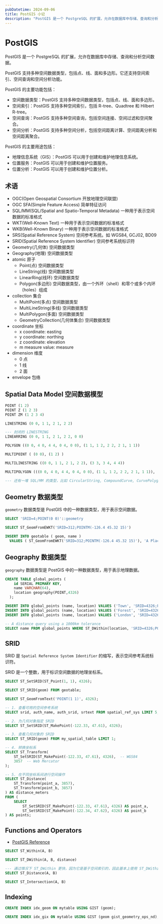 ```yaml
---
pubDatetime: 2024-09-06
title: PostGIS 小记
description: "PostGIS 是一个 PostgreSQL 的扩展，允许在数据库中存储、查询和分析空间数据。"
---
```


# PostGIS

PostGIS 是一个 PostgreSQL 的扩展，允许在数据库中存储、查询和分析空间数据。

PostGIS 支持多种空间数据类型，包括点、线、面和多边形。它还支持空间索引、空间查询和空间分析功能。

PostGIS 的主要功能包括：

- 空间数据类型：PostGIS 支持多种空间数据类型，包括点、线、面和多边形。
- 空间索引：PostGIS 支持多种空间索引，包括 R-tree、Quadtree 和 Hilbert R-tree。
- 空间查询：PostGIS 支持多种空间查询，包括空间连接、空间过滤和空间聚合。
- 空间分析：PostGIS 支持多种空间分析，包括空间距离计算、空间距离分析和空间距离聚合。

PostGIS 的主要用途包括：

- 地理信息系统（GIS）：PostGIS 可以用于创建和维护地理信息系统。
- 位置服务：PostGIS 可以用于创建和维护位置服务。
- 位置分析：PostGIS 可以用于创建和维护位置分析。

## 术语

- OGC(Open Geospatial Consortium 开放地理空间联盟)
- OGC SFA(Simple Feature Access) 简单特征访问
- SQL/MM(SQL/Spatial and Spatio-Temporal Metadata) 一种用于表示空间数据的标准格式
- WKT(Well-Known Text) 一种用于表示空间数据的标准格式
- WKB(Well-Known Binary) 一种用于表示空间数据的标准格式
- SRS(Spatial Reference System) 空间参考系统。如 WGS84, GCJ02, BD09
- SRID(Spatial Reference System Identifier) 空间参考系统标识符
- Geometry(几何体) 空间数据类型
- Geography(地理) 空间数据类型
- atomic 原子
  - Point(点) 空间数据类型
  - LineString(线) 空间数据类型
  - LinearRing(线环) 空间数据类型
  - Polygon(多边形) 空间数据类型，由一个外环（shell）和零个或多个内环（holes）组成
- collection 集合
  - MultiPoint(多点) 空间数据类型
  - MultiLineString(多线) 空间数据类型
  - MultiPolygon(多面) 空间数据类型
  - GeometryCollection(几何体集合) 空间数据类型
- coordinate 坐标
  - x coordinate: easting
  - y coordinate: northing
  - z coordinate: elevation
  - m measure value: measure
- dimension 维度
  - 0 点
  - 1 线
  - 2 面
- envelope 包络

## Spatial Data Model 空间数据模型

```sql
POINT (1 2)
POINT Z (1 2 3)
POINT ZM (1 2 3 4)

LINESTRING (0 0, 1 1, 2 1, 2 2)

--- 封闭的 LINESTRING
LINEARRING (0 0, 1 1, 2 1, 2 2, 0 0)

POLYGON ((0 0, 4 0, 4 4, 0 4, 0 0), (1 1, 1 2, 2 2, 2 1, 1 1))

MULTIPOINT ( (0 0), (1 2) )

MULTILINESTRING ((0 0, 1 1, 2 1, 2 2), (3 3, 3 4, 4 4))

MULTIPOLYGON (((0 0, 4 0, 4 4, 0 4, 0 0), (1 1, 1 2, 2 2, 2 1, 1 1)), ((5 5, 5 6, 6 6, 6 5, 5 5)))

--- 还有一堆 SQL/MM 的类型，比如 CircularString, CompoundCurve, CurvePolygon, MultiCurve, MultiSurface
```

## Geometry 数据类型

`geometry` 数据类型是 PostGIS 中的一种数据类型，用于表示空间数据。

```sql
SELECT 'SRID=4;POINT(0 0)'::geometry

SELECT ST_GeomFromEWKT('SRID=312;POINTM(-126.4 45.32 15)')

INSERT INTO geotable ( geom, name )
  VALUES ( ST_GeomFromEWKT('SRID=312;POINTM(-126.4 45.32 15)'), 'A Place' )
```

## Geography 数据类型

`geography` 数据类型是 PostGIS 中的一种数据类型，用于表示地理数据。

```sql
CREATE TABLE global_points (
    id SERIAL PRIMARY KEY,
    name VARCHAR(64),
    location geography(POINT,4326)
  );

INSERT INTO global_points (name, location) VALUES ('Town', 'SRID=4326;POINT(-110 30)');
INSERT INTO global_points (name, location) VALUES ('Forest', 'SRID=4326;POINT(-109 29)');
INSERT INTO global_points (name, location) VALUES ('London', 'SRID=4326;POINT(0 49)');

-- A distance query using a 1000km tolerance
SELECT name FROM global_points WHERE ST_DWithin(location, 'SRID=4326;POINT(-110 29)'::geography, 1000000);
```

## SRID

SRID 是 `Spatial Reference System Identifier` 的缩写，表示空间参考系统标识符。

SRID 是一个整数，用于标识空间数据的地理坐标系。

```sql
SELECT ST_SetSRID(ST_Point(1, 1), 4326);

SELECT ST_SRID(geom) FROM geotable;

SELECT ST_GeomFromText('POINT(1 1)', 4326);

-- 1. 查看可用的空间参考系统
SELECT srid, auth_name, auth_srid, srtext FROM spatial_ref_sys LIMIT 5;

-- 2. 为几何对象指定 SRID
SELECT ST_SetSRID(ST_MakePoint(-122.33, 47.61), 4326);

-- 3. 查看几何对象的 SRID
SELECT ST_SRID(geom) FROM my_spatial_table LIMIT 1;

-- 4. 转换坐标系
SELECT ST_Transform(
    ST_SetSRID(ST_MakePoint(-122.33, 47.61), 4326),  -- WGS84
    3857  -- Web Mercator
);

-- 5. 在不同坐标系间进行空间操作
SELECT ST_Distance(
    ST_Transform(point_a, 3857),
    ST_Transform(point_b, 3857)
) AS distance_meters
FROM (
    SELECT
        ST_SetSRID(ST_MakePoint(-122.33, 47.61), 4326) AS point_a,
        ST_SetSRID(ST_MakePoint(-122.34, 47.62), 4326) AS point_b
) AS points;
```

## Functions and Operators

- [PostGIS Reference](https://postgis.net/docs/manual-3.4/reference.html)

```sql
SELECT ST_Within(A, B)

SELECT ST_DWithin(A, B, distance)

--- 通过情况下 ST_DWithin 更快，因为它是基于空间索引的，因此基本上使用 ST_DWithin 而不是 ST_Distance
SELECT ST_Distance(A, B)

SELECT ST_Intersection(A, B)
```

## Indexing

```sql
CREATE INDEX idx_geom ON mytable USING GIST (geom);

CREATE INDEX idx_gix ON mytable USING GIST (geom gist_geometry_ops_nd);
```
